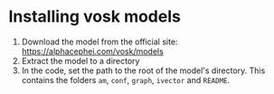 # Installing vosk models

1. Download the model from the official site: https://alphacephei.com/vosk/models
2. Extract the model to a directory
3. In the code, set the path to the root of the model's directory. This contains the folders `am`, `conf`, `graph`, `ivector` and `README`.